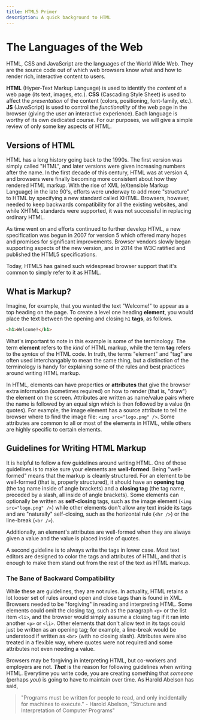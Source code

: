 ```yaml
---
title: HTML5 Primer
description: A quick background to HTML
---
```

# The Languages of the Web

HTML, CSS and JavaScript are the languages of the World Wide Web. They are the source code out of which web browsers know what and how to render rich, interactive content to users.

<!-- ![HTML - CSS - JS] - (../images/html-css-js-funnel.png) -->

**HTML** (Hyper-Text Markup Language) is used to identify the *content* of a web page (its text, images, etc.). **CSS** (Cascading Style Sheet) is used to affect the *presentation* of the content (colors, positioning, font-family, etc.). **JS** (JavaScript) is used to control the *functionality* of the web page in the browser (giving the user an interactive experience). Each language is worthy of its own dedicated course. For our purposes, we will give a simple review of only some key aspects of HTML.

## Versions of HTML

HTML has a long history going back to the 1990s. The first version was simply called "HTML", and later versions were given increasing numbers after the name. In the first decade of this century, HTML was at version 4, and browsers were finally becoming more consistent about how they rendered HTML markup. With the rise of XML (eXtensible Markup Language) in the late 90's, efforts were underway to add more "structure" to HTML by specifying a new standard called XHTML. Browsers, however, needed to keep backwards compatibility for all the existing websites, and while XHTML standards were supported, it was not successful in replacing ordinary HTML.

As time went on and efforts continued to further develop HTML, a new specification was begun in 2007 for version 5 which offered many hopes and promises for significant improvements. Browser vendors slowly began supporting aspects of the new version, and in 2014 the W3C ratified and published the HTML5 specifications.

Today, HTML5 has gained such widespread browser support that it's common to simply refer to it as HTML.

## What is Markup?

Imagine, for example, that you wanted the text "Welcome!" to appear as a top heading on the page. To create a level one heading **element**, you would place the text between the opening and closing `h1` **tags**, as follows.

```html
<h1>Welcome!</h1>
```

What's important to note in this example is some of the terminology. The term **element** refers to the *kind* of HTML markup, while the term **tag** refers to the *syntax* of the HTML code. In truth, the terms "element" and "tag" are often used interchangably to mean the same thing, but a distinction of the terminology is handy for explaining some of the rules and best practices around writing HTML markup.

In HTML, elements can have properties or **attributes** that give the browser extra information (sometimes required) on how to render (that is, "draw") the element on the screen. Attributes are written as name/value pairs where the name is followed by an equal sign which is then followed by a value (in quotes). For example, the image element has a source attribute to tell the browser where to find the image file: `<img src="logo.png" />`. Some attributes are common to all or most of the elements in HTML, while others are highly specific to certain elements.

## Guidelines for Writing HTML Markup

It is helpful to follow a few guidelines around writing HTML. One of those guidelines is to make sure your elements are **well-formed**. Being "well-formed" means that the markup is cleanly structured. For an element to be well-formed (that is, properly structured), it should have an **opening tag** (the tag name inside of angle brackets) and a **closing tag** (the tag name, preceded by a slash, all inside of angle brackets). Some elements can optionally be written as **self-closing** tags, such as the image element (`<img src="logo.png" />`) while other elements don't allow any text inside its tags and are "naturally" self-closing, such as the horizontal rule (`<hr />`) or the line-break (`<br />`).

Additionally, an element's attributes are well-formed when they are always given a value and the value is placed inside of quotes.

A second guideline is to always write the tags in lower case. Most text editors are designed to color the tags and attributes of HTML, and that is enough to make them stand out from the rest of the text as HTML markup.

### The Bane of Backward Compatibility

While these are guidelines, they are not rules. In actuality, HTML retains a lot looser set of rules around open and close tags than is found in XML. Browsers needed to be "forgiving" in reading and interpreting HTML. Some elements could omit the closing tag, such as the paragraph `<p>` or the list item `<li>`, and the browser would simply assume a closing tag if it ran into another `<p>` or `<li>`. Other elements that don't allow text in its tags could just be written as an opening tag; for example, a line-break would be understood if written as `<br>` (with no closing slash). Attributes were also treated in a flexible way, where quotes were not required and some attributes not even needing a value.

Browsers may be forgiving in interpreting HTML, but co-workers and employers are not. ***That*** is the reason for following guidelines when writing HTML. Everytime you write code, you are creating something that *someone* (perhaps *you*) is going to have to maintain over time. As Harold Abelson has said,

> "Programs must be written for people to read, and only incidentally for machines to execute." - Harold Abelson, "Structure and Interpretation of Computer Programs"
